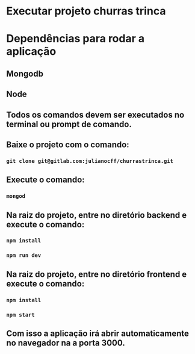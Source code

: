# Executar projeto churras trinca

# Dependências para rodar a aplicação
## Mongodb
## Node

## Todos os comandos devem ser executados no terminal ou prompt de comando.

## Baixe o projeto com o comando:

### `git clone git@gitlab.com:julianocff/churrastrinca.git`

## Execute o comando: 

### `mongod`

## Na raiz do projeto, entre no diretório backend e execute o comando:

### `npm install`
### `npm run dev`

## Na raiz do projeto, entre no diretório frontend e execute o comando:

### `npm install`
### `npm start`

## Com isso a aplicação irá abrir automaticamente no navegador na a porta 3000.
